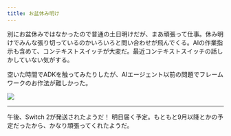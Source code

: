 ```yaml
---
title: お盆休み明け
---
```


別にお盆休みではなかったので普通の土日明けだが、まあ頑張って仕事。休み明けでみんな張り切っているのかいろいろと問い合わせが飛んでくる。AIの作業指示も含めて、コンテキストスイッチが大変だ。最近コンテキストスイッチの話しかしていない気がする。

空いた時間でADKを触ってみたりしたが、AIエージェント以前の問題でフレームワークのお作法が難しかった。

![](https://photos.old.apkas.net/medium/202508/20250818-AR500002.webp)

---

午後、Switch 2が発送されたようだ！ 明日届く予定。もともと9月以降とかの予定だったから、かなり頑張ってくれたようだ。

